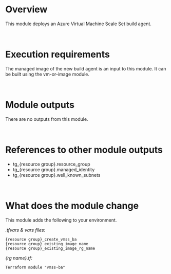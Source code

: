 # Overview

This module deploys an Azure Virtual Machine Scale Set build agent.


&nbsp;
# Execution requirements

The managed image of the new build agent is an input to this module. It can be built using the vm-or-image module.

&nbsp;
# Module outputs

There are no outputs from this module.

&nbsp;
# References to other module outputs

- tg_{resource group}.resource_group
- tg_{resource group}.managed_identity
- tg_{resource group}.well_known_subnets


&nbsp;
# What does the module change

This module adds the following to your environment.

*.tfvars & vars files:*
```
{resource group}_create_vmss_ba
{resource group}_existing_image_name
{resource group}_existing_image_rg_name
```

*{rg name}.tf:* 
```
Terraform module "vmss-ba" 
```